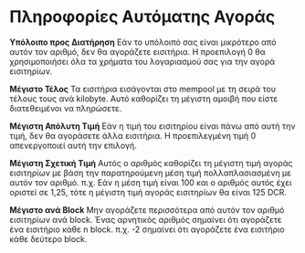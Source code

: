 # Πληροφορίες Αυτόματης Αγοράς

**Υπόλοιπο προς Διατήρηση** Εάν το υπόλοιπό σας είναι μικρότερο από αυτόν τον αριθμό, δεν θα αγοράζετε εισιτήρια. Η προεπιλογή 0 θα χρησιμοποιήσει όλα τα χρήματα του λογαριασμού σας για την αγορά εισιτηρίων.

**Μέγιστο Τέλος** Τα εισιτήρια εισάγονται στο mempool με τη σειρά του τέλους τους ανά kilobyte. Αυτό καθορίζει τη μέγιστη αμοιβή που είστε διατεθειμένοι να πληρώσετε.

**Μέγιστη Απόλυτη Τιμή** Εάν η τιμή του εισιτηρίου είναι πάνω από αυτή την τιμή, δεν θα αγοράσετε άλλα εισιτήρια. Η προεπιλεγμένη τιμή 0 απενεργοποιεί αυτή την επιλογή.

**Μέγιστη Σχετική Τιμή** Αυτός ο αριθμός καθορίζει τη μέγιστη τιμή αγοράς εισιτηρίων με βάση την παρατηρούμενη μέση τιμή πολλαπλασιασμένη με αυτόν τον αριθμό. π.χ. Εάν η μέση τιμή είναι 100 και ο αριθμός αυτός έχει οριστεί σε 1,25, τότε η μέγιστη τιμή αγοράς εισιτηρίων θα είναι 125 DCR.

**Μέγιστο ανά Block** Μην αγοράζετε περισσότερα από αυτόν τον αριθμό εισιτηρίων ανά block. Ένας αρνητικός αριθμός σημαίνει ότι αγοράζετε ένα εισιτήριο κάθε n block. π.χ. -2 σημαίνει ότι αγοράζετε ένα εισιτήριο κάθε δεύτερο block.
